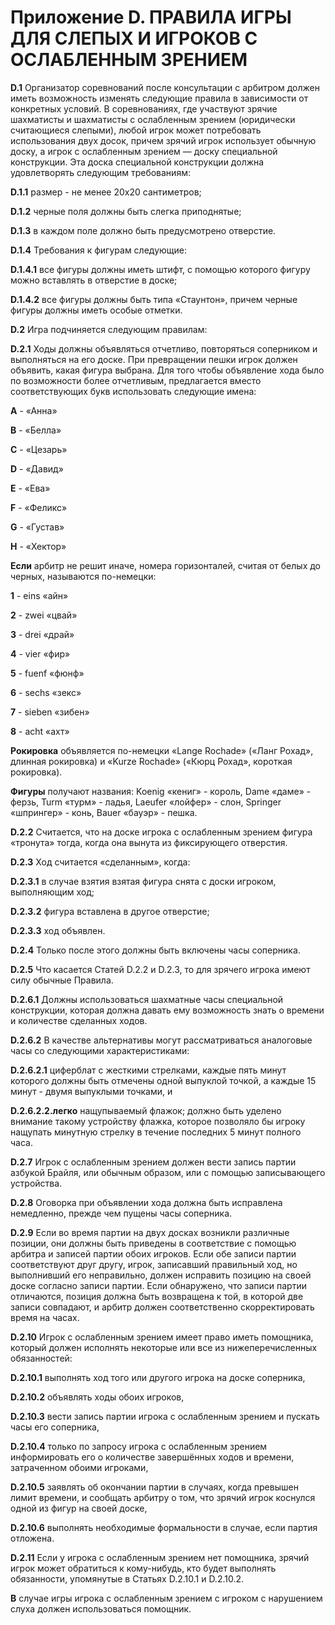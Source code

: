 Приложение D. ПРАВИЛА ИГРЫ ДЛЯ СЛЕПЫХ И ИГРОКОВ С ОСЛАБЛЕННЫМ ЗРЕНИЕМ
=====================================================================

**D.1** Организатор соревнований после консультации с арбитром должен иметь возможность изменять следующие правила в зависимости от конкретных условий. В соревнованиях, где участвуют зрячие шахматисты и шахматисты с ослабленным зрением (юридически считающиеся слепыми), любой игрок может потребовать использования двух досок, причем зрячий игрок использует обычную доску, а игрок с ослабленным зрением — доску специальной конструкции. Эта доска специальной конструкции должна удовлетворять следующим требованиям:

**D.1.1** размер - не менее 20х20 сантиметров;

**D.1.2** черные поля должны быть слегка приподнятые;

**D.1.3** в каждом поле должно быть предусмотрено отверстие.

**D.1.4** Требования к фигурам следующие:

**D.1.4.1** все фигуры должны иметь штифт, с помощью которого фигуру можно вставлять в отверстие в доске;

**D.1.4.2** все фигуры должны быть типа «Стаунтон», причем черные фигуры должны иметь особые отметки.

**D.2** Игра подчиняется следующим правилам:

**D.2.1** Ходы должны объявляться отчетливо, повторяться соперником и выполняться на его доске. При превращении пешки игрок должен объявить, какая фигура выбрана. Для того чтобы объявление хода было по возможности более отчетливым, предлагается вместо соответствующих букв использовать следующие имена:

**А** - «Анна»

**B** - «Белла»

**C** - «Цезарь»

**D** - «Давид»

**E** - «Ева»

**F** - «Феликс»

**G** - «Густав»

**H** - «Хектор»

**Если** арбитр не решит иначе, номера горизонталей, считая от белых до черных, называются по-немецки:

**1** - eins «айн»

**2** - zwei «цвай»

**3** - drei «драй»

**4** - vier «фир»

**5** - fuenf «фюнф»

**6** - sechs «зекс»

**7** - sieben «зибен»

**8** - acht «ахт»

**Рокировка** объявляется по-немецки «Lange Rochade» («Ланг Рохад», длинная рокировка) и «Kurze Rochade» («Кюрц Рохад», короткая рокировка).

**Фигуры** получают названия: Koenig «кениг» - король, Dame «даме» - ферзь, Turm «турм» - ладья, Laeufer «лойфер» - слон, Springer «шпрингер» - конь, Bauer «бауэр» - пешка.

**D.2.2** Считается, что на доске игрока с ослабленным зрением фигура «тронута» тогда, когда она вынута из фиксирующего отверстия.

**D.2.3** Ход считается «сделанным», когда:

**D.2.3.1** в случае взятия взятая фигура снята с доски игроком, выполняющим ход;

**D.2.3.2** фигура вставлена в другое отверстие;

**D.2.3.3** ход объявлен.

**D.2.4** Только после этого должны быть включены часы соперника.

**D.2.5** Что касается Статей D.2.2 и D.2.3, то для зрячего игрока имеют силу обычные Правила.

**D.2.6.1** Должны использоваться шахматные часы специальной конструкции, которая должна давать ему возможность знать о времени и количестве сделанных ходов.

**D.2.6.2** В качестве альтернативы могут рассматриваться аналоговые часы со следующими характеристиками:

**D.2.6.2.1** циферблат с жесткими стрелками, каждые пять минут которого должны быть отмечены одной выпуклой точкой, а каждые 15 минут - двумя выпуклыми точками, и

**D.2.6.2.2.легко** нащупываемый флажок; должно быть уделено внимание такому устройству флажка, которое позволяло бы игроку нащупать минутную стрелку в течение последних 5 минут полного часа.

**D.2.7** Игрок с ослабленным зрением должен вести запись партии азбукой Брайля, или обычным образом, или с помощью записывающего устройства.

**D.2.8** Оговорка при объявлении хода должна быть исправлена немедленно, прежде чем пущены часы соперника.

**D.2.9** Если во время партии на двух досках возникли различные позиции, они должны быть приведены в соответствие с помощью арбитра и записей партии обоих игроков. Если обе записи партии соответствуют друг другу, игрок, записавший правильный ход, но выполнивший его неправильно, должен исправить позицию на своей доске согласно записи партии. Если обнаружено, что записи партии отличаются, позиция должна быть возвращена к той, в которой две записи совпадают, и арбитр должен соответственно скорректировать время на часах.

**D.2.10** Игрок с ослабленным зрением имеет право иметь помощника, который должен исполнять некоторые или все из нижеперечисленных обязанностей:

**D.2.10.1** выполнять ход того или другого игрока на доске соперника,

**D.2.10.2** объявлять ходы обоих игроков,

**D.2.10.3** вести запись партии игрока с ослабленным зрением и пускать часы его соперника,

**D.2.10.4** только по запросу игрока с ослабленным зрением информировать его о количестве завершённых ходов и времени, затраченном обоими игроками,

**D.2.10.5** заявлять об окончании партии в случаях, когда превышен лимит времени, и сообщать арбитру о том, что зрячий игрок коснулся одной из фигур на своей доске,

**D.2.10.6** выполнять необходимые формальности в случае, если партия отложена.

**D.2.11** Если у игрока с ослабленным зрением нет помощника, зрячий игрок может обратиться к кому-нибудь, кто будет выполнять обязанности, упомянутые в Статьях D.2.10.1 и D.2.10.2.

**В** случае игры игрока с ослабленным зрением с игроком с нарушением слуха должен использоваться помощник.